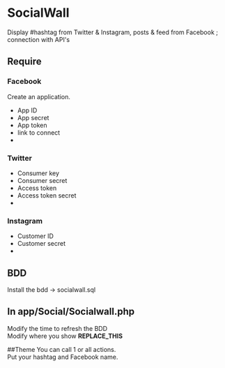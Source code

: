 # SocialWall
Display #hashtag from Twitter &amp; Instagram, posts &amp; feed from Facebook ; connection with API's
## Require
### Facebook
Create an application.
* App ID
* App secret
* App token
* link to connect
* 
### Twitter
* Consumer key
* Consumer secret
* Access token
* Access token secret
* 
### Instagram
* Customer ID
* Customer secret
* 
## BDD
Install the bdd -> socialwall.sql

## In app/Social/Socialwall.php
Modify the time to refresh the BDD<br>
Modify where you show __REPLACE_THIS__

##Theme
You can call 1 or all actions.<br>
Put your hashtag and Facebook name.
